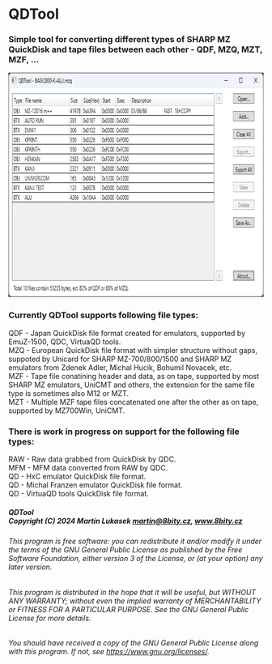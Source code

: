 # QDTool

### Simple tool for converting different types of SHARP MZ QuickDisk and tape files between each other - QDF, MZQ, MZT, MZF, ...


<img width="786" height="443" src="https://github.com/mlukasek/QDTool/blob/c911edfe775f9a6410da1737b589abbe53808668/images/QDTool_scr_2024-02-25.png">

### Currently QDTool supports following file types:  
QDF - Japan QuickDisk file format created for emulators, supported by EmuZ-1500, QDC, VirtuaQD tools.  
MZQ - European QuickDisk file format with simpler structure without gaps, suppoted by Unicard for SHARP MZ-700/800/1500 and SHARP MZ emulators from Zdenek Adler, Michal Hucik, Bohumil Novacek, etc.  
MZF - Tape file conatining header and data, as on tape, supported by most SHARP MZ emulators, UniCMT and others, the extension for the same file type is sometimes also M12 or MZT.  
MZT - Multiple MZF tape files concatenated one after the other as on tape, supported by MZ700Win, UniCMT.  

### There is work in progress on support for the following file types:  
RAW - Raw data grabbed from QuickDisk by QDC.  
MFM - MFM data converted from RAW by QDC.  
QD - HxC emulator QuickDisk file format.  
QD - Michal Franzen emulator QuickDisk file format.  
QD - VirtuaQD tools QuickDisk file format.  

##### QDTool<br/>Copyright (C) 2024 Martin Lukasek <martin@8bity.cz>, www.8bity.cz  
###### This program is free software: you can redistribute it and/or modify it under the terms of the GNU General Public License as published by the Free Software Foundation, either version 3 of the License, or (at your option) any later version.
###### This program is distributed in the hope that it will be useful, but WITHOUT ANY WARRANTY; without even the implied warranty of MERCHANTABILITY or FITNESS FOR A PARTICULAR PURPOSE.  See the GNU General Public License for more details.
###### You should have received a copy of the GNU General Public License along with this program. If not, see <https://www.gnu.org/licenses/>.
